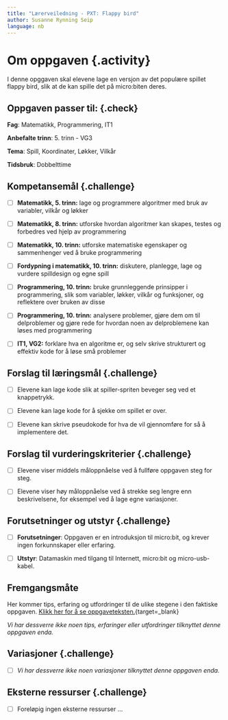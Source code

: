 ```yaml
---
title: "Lærerveiledning - PXT: Flappy bird"
author: Susanne Rynning Seip
language: nb
---
```


# Om oppgaven {.activity}

I denne opggaven skal elevene lage en versjon av det populære spillet flappy bird,
slik at de kan spille det på micro:biten deres.

## Oppgaven passer til: {.check}

 __Fag__: Matematikk, Programmering, IT1

__Anbefalte trinn__: 5. trinn - VG3

__Tema__: Spill, Koordinater, Løkker, Vilkår

__Tidsbruk__: Dobbelttime

## Kompetansemål {.challenge}

- [ ] __Matematikk, 5. trinn:__ lage og programmere algoritmer med bruk av variabler, vilkår og løkker

- [ ] __Matematikk, 8. trinn:__ utforske hvordan algoritmer kan skapes, testes og forbedres ved hjelp av programmering

- [ ] __Matematikk, 10. trinn:__ utforske matematiske egenskaper og sammenhenger ved å bruke programmering

- [ ] __Fordypning i matematikk, 10. trinn:__ diskutere, planlegge, lage og vurdere spilldesign og egne spill

- [ ] __Programmering, 10. trinn:__ bruke grunnleggende prinsipper i programmering, slik som variabler, løkker, vilkår og funksjoner, og reflektere over bruken av disse

- [ ] __Programmering, 10. trinn:__ analysere problemer, gjøre dem om til delproblemer og gjøre rede for hvordan noen av delproblemene kan løses med programmering

- [ ] __IT1, VG2:__ forklare hva en algoritme er, og selv skrive strukturert og effektiv kode for å løse små problemer

## Forslag til læringsmål {.challenge}

- [ ] Elevene kan lage kode slik at spiller-spriten beveger seg ved et knappetrykk.

- [ ] Elevene kan lage kode for å sjekke om spillet er over.

- [ ] Elevene kan skrive pseudokode for hva de vil gjennomføre for så å implementere det.

## Forslag til vurderingskriterier {.challenge}

- [ ] Elevene viser middels måloppnåelse ved å fullføre oppgaven steg for steg.

- [ ] Elevene viser høy måloppnåelse ved å strekke seg lengre enn beskrivelsene, for eksempel ved å lage egne variasjoner.

## Forutsetninger og utstyr {.challenge}

- [ ] __Forutsetninger__: Oppgaven er en introduksjon til micro:bit, og krever ingen forkunnskaper eller erfaring.

- [ ] __Utstyr__: Datamaskin med tilgang til Internett, micro:bit og micro-usb-kabel.

## Fremgangsmåte

Her kommer tips, erfaring og utfordringer til de ulike stegene i den faktiske
oppgaven. [Klikk her for å se oppgaveteksten.](../pxt_flappy_bird/flappy_bird.html){target=_blank}

_Vi har dessverre ikke noen tips, erfaringer eller utfordringer tilknyttet denne
oppgaven enda._

## Variasjoner {.challenge}

- [ ]  _Vi har dessverre ikke noen variasjoner tilknyttet denne oppgaven enda._

## Eksterne ressurser {.challenge}

- [ ] Foreløpig ingen eksterne ressurser ...
